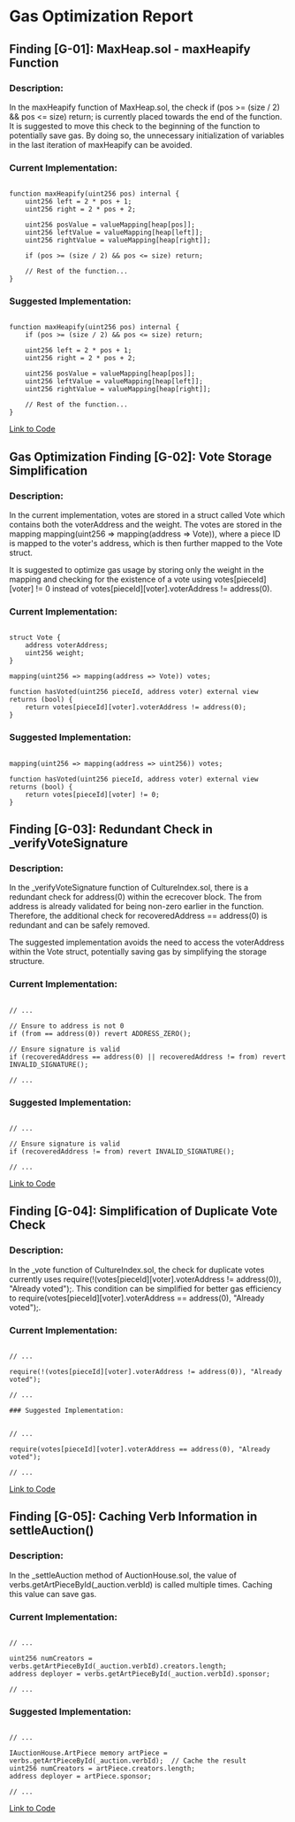 # Gas Optimization Report
## Finding [G-01]: MaxHeap.sol - maxHeapify Function

### Description:
In the maxHeapify function of MaxHeap.sol, the check if (pos >= (size / 2) && pos <= size) return; is currently placed towards the end of the function. It is suggested to move this check to the beginning of the function to potentially save gas. By doing so, the unnecessary initialization of variables in the last iteration of maxHeapify can be avoided.

### Current Implementation:
```solidity

function maxHeapify(uint256 pos) internal {
    uint256 left = 2 * pos + 1;
    uint256 right = 2 * pos + 2;

    uint256 posValue = valueMapping[heap[pos]];
    uint256 leftValue = valueMapping[heap[left]];
    uint256 rightValue = valueMapping[heap[right]];

    if (pos >= (size / 2) && pos <= size) return;

    // Rest of the function...
}
```
### Suggested Implementation:

```solidity

function maxHeapify(uint256 pos) internal {
    if (pos >= (size / 2) && pos <= size) return;

    uint256 left = 2 * pos + 1;
    uint256 right = 2 * pos + 2;

    uint256 posValue = valueMapping[heap[pos]];
    uint256 leftValue = valueMapping[heap[left]];
    uint256 rightValue = valueMapping[heap[right]];

    // Rest of the function...
}
```
[Link to Code](https://github.com/code-423n4/2023-12-revolutionprotocol/blob/d42cc62b873a1b2b44f57310f9d4bbfdd875e8d6/packages/revolution/src/MaxHeap.sol#L94C4-L94C4)
## Gas Optimization Finding [G-02]: Vote Storage Simplification

### Description:
In the current implementation, votes are stored in a struct called Vote which contains both the voterAddress and the weight. The votes are stored in the mapping mapping(uint256 => mapping(address => Vote)), where a piece ID is mapped to the voter's address, which is then further mapped to the Vote struct.

It is suggested to optimize gas usage by storing only the weight in the mapping and checking for the existence of a vote using votes[pieceId][voter] != 0 instead of votes[pieceId][voter].voterAddress != address(0).

### Current Implementation:

```solidity

struct Vote {
    address voterAddress;
    uint256 weight;
}

mapping(uint256 => mapping(address => Vote)) votes;

function hasVoted(uint256 pieceId, address voter) external view returns (bool) {
    return votes[pieceId][voter].voterAddress != address(0);
}
```
### Suggested Implementation:

```solidity

mapping(uint256 => mapping(address => uint256)) votes;

function hasVoted(uint256 pieceId, address voter) external view returns (bool) {
    return votes[pieceId][voter] != 0;
}
```
## Finding [G-03]: Redundant Check in _verifyVoteSignature

### Description:
In the _verifyVoteSignature function of CultureIndex.sol, there is a redundant check for address(0) within the ecrecover block. The from address is already validated for being non-zero earlier in the function. Therefore, the additional check for recoveredAddress == address(0) is redundant and can be safely removed.

The suggested implementation avoids the need to access the voterAddress within the Vote struct, potentially saving gas by simplifying the storage structure.
### Current Implementation:

```solidity

// ...

// Ensure to address is not 0
if (from == address(0)) revert ADDRESS_ZERO();

// Ensure signature is valid
if (recoveredAddress == address(0) || recoveredAddress != from) revert INVALID_SIGNATURE();

// ...
```
### Suggested Implementation:

```solidity

// ...

// Ensure signature is valid
if (recoveredAddress != from) revert INVALID_SIGNATURE();

// ...
```

[Link to Code](https://github.com/code-423n4/2023-12-revolutionprotocol/blob/d42cc62b873a1b2b44f57310f9d4bbfdd875e8d6/packages/revolution/src/CultureIndex.sol#L438C9-L442C1)
## Finding [G-04]: Simplification of Duplicate Vote Check

### Description:
In the _vote function of CultureIndex.sol, the check for duplicate votes currently uses require(!(votes[pieceId][voter].voterAddress != address(0)), "Already voted");. This condition can be simplified for better gas efficiency to require(votes[pieceId][voter].voterAddress == address(0), "Already voted");.

### Current Implementation:

```solidity

// ...

require(!(votes[pieceId][voter].voterAddress != address(0)), "Already voted");

// ...

### Suggested Implementation:
```
```solidity

// ...

require(votes[pieceId][voter].voterAddress == address(0), "Already voted");

// ...
```
[Link to Code](https://github.com/code-423n4/2023-12-revolutionprotocol/blob/d42cc62b873a1b2b44f57310f9d4bbfdd875e8d6/packages/revolution/src/CultureIndex.sol#L311)
## Finding [G-05]: Caching Verb Information in settleAuction()

### Description:
In the _settleAuction method of AuctionHouse.sol, the value of verbs.getArtPieceById(_auction.verbId) is called multiple times. Caching this value can save gas.

### Current Implementation:

```solidity

// ...

uint256 numCreators = verbs.getArtPieceById(_auction.verbId).creators.length;
address deployer = verbs.getArtPieceById(_auction.verbId).sponsor;

// ...
```
### Suggested Implementation:

```solidity

// ...

IAuctionHouse.ArtPiece memory artPiece = verbs.getArtPieceById(_auction.verbId);  // Cache the result
uint256 numCreators = artPiece.creators.length;
address deployer = artPiece.sponsor;

// ...
```
[Link to Code](https://github.com/code-423n4/2023-12-revolutionprotocol/blob/d42cc62b873a1b2b44f57310f9d4bbfdd875e8d6/packages/revolution/src/AuctionHouse.sol#L336C5-L414C6)